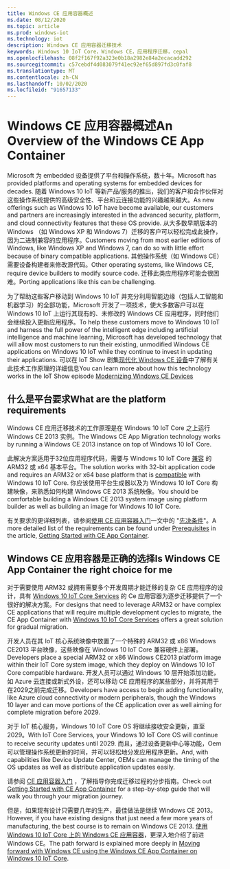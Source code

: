 ```yaml
---
title: Windows CE 应用容器概述
ms.date: 08/12/2020
ms.topic: article
ms.prod: windows-iot
ms.technology: iot
description: Windows CE 应用容器迁移技术
keywords: Windows 10 IoT Core，Windows CE，应用程序迁移，cepal
ms.openlocfilehash: 08f2f167f92a323e0b18a2982e84a2ecacadd292
ms.sourcegitcommit: c57cebdf4d083079f41ec92ef65d897fd3c0faf8
ms.translationtype: MT
ms.contentlocale: zh-CN
ms.lasthandoff: 10/02/2020
ms.locfileid: "91657133"
---
```

# <a name="an-overview-of-the-windows-ce-app-container"></a><span data-ttu-id="3dd8e-104">Windows CE 应用容器概述</span><span class="sxs-lookup"><span data-stu-id="3dd8e-104">An Overview of the Windows CE App Container</span></span>

<span data-ttu-id="3dd8e-105">Microsoft 为 embedded 设备提供了平台和操作系统，数十年。</span><span class="sxs-lookup"><span data-stu-id="3dd8e-105">Microsoft has provided platforms and operating systems for embedded devices for decades.</span></span> <span data-ttu-id="3dd8e-106">随着 Windows 10 IoT 等新产品/服务的推出，我们的客户和合作伙伴对这些操作系统提供的高级安全性、平台和云连接功能的兴趣越来越大。</span><span class="sxs-lookup"><span data-stu-id="3dd8e-106">As new offerings such as Windows 10 IoT have become available, our customers and partners are increasingly interested in the advanced security, platform, and cloud connectivity features that these OS provide.</span></span> <span data-ttu-id="3dd8e-107">从大多数早期版本的 Windows （如 Windows XP 和 Windows 7）迁移的客户可以轻松完成此操作，因为二进制兼容的应用程序。</span><span class="sxs-lookup"><span data-stu-id="3dd8e-107">Customers moving from most earlier editions of Windows, like Windows XP and Windows 7, can do so with little effort because of binary compatible applications.</span></span> <span data-ttu-id="3dd8e-108">其他操作系统（如 Windows CE）需要设备构建者来修改源代码。</span><span class="sxs-lookup"><span data-stu-id="3dd8e-108">Other operating systems, like Windows CE, require device builders to modify source code.</span></span> <span data-ttu-id="3dd8e-109">迁移此类应用程序可能会很困难。</span><span class="sxs-lookup"><span data-stu-id="3dd8e-109">Porting applications like this can be challenging.</span></span>

<span data-ttu-id="3dd8e-110">为了帮助这些客户移动到 Windows 10 IoT 并充分利用智能边缘（包括人工智能和机器学习）的全部功能，Microsoft 开发了一项技术，使大多数客户可以在 Windows 10 IoT 上运行其现有的、未修改的 Windows CE 应用程序，同时他们会继续投入更新应用程序。</span><span class="sxs-lookup"><span data-stu-id="3dd8e-110">To help these customers move to Windows 10 IoT and harness the full power of the intelligent edge including artificial intelligence and machine learning, Microsoft has developed technology that will allow most customers to run their existing, unmodified Windows CE applications on Windows 10 IoT while they continue to invest in updating their applications.</span></span> <span data-ttu-id="3dd8e-111">可以在 IoT Show 剧集[现代化 Windows CE 设备](https://channel9.msdn.com/Shows/Internet-of-Things-Show/Modernizing-Windows-CE-Devices)中了解有关此技术工作原理的详细信息</span><span class="sxs-lookup"><span data-stu-id="3dd8e-111">You can learn more about how this technology works in the IoT Show episode [Modernizing Windows CE Devices](https://channel9.msdn.com/Shows/Internet-of-Things-Show/Modernizing-Windows-CE-Devices)</span></span>

## <a name="what-are-the-platform-requirements"></a><span data-ttu-id="3dd8e-112">什么是平台要求</span><span class="sxs-lookup"><span data-stu-id="3dd8e-112">What are the platform requirements</span></span>

<span data-ttu-id="3dd8e-113">Windows CE 应用迁移技术的工作原理是在 Windows 10 IoT Core 之上运行 Windows CE 2013 实例。</span><span class="sxs-lookup"><span data-stu-id="3dd8e-113">The Windows CE App Migration technology works by running a Windows CE 2013 instance on top of Windows 10 IoT Core.</span></span>

<span data-ttu-id="3dd8e-114">此解决方案适用于32位应用程序代码，需要与 Windows 10 IoT Core [兼容](https://docs.microsoft.com/windows/iot-core/learn-about-hardware/socsandcustomboards) 的 ARM32 或 x64 基本平台。</span><span class="sxs-lookup"><span data-stu-id="3dd8e-114">The solution works with 32-bit application code and requires an ARM32 or x64 base platform that is [compatible](https://docs.microsoft.com/windows/iot-core/learn-about-hardware/socsandcustomboards) with Windows 10 IoT Core.</span></span>
<span data-ttu-id="3dd8e-115">你应该使用平台生成器以及为 Windows 10 IoT Core 构建映像，来熟悉如何构建 Windows CE 2013 系统映像。</span><span class="sxs-lookup"><span data-stu-id="3dd8e-115">You should be comfortable building a Windows CE 2013 system image using platform builder as well as building an image for Windows 10 IoT Core.</span></span>

<span data-ttu-id="3dd8e-116">有关要求的更详细列表，请参阅[使用 CE 应用容器入门](https://docs.microsoft.com/windows/iot-core/windows-ce-app-container-getting-started)一文中的 "[先决条件](https://docs.microsoft.com/windows/iot-core/windows-ce-app-container-getting-started#prerequisites)"。</span><span class="sxs-lookup"><span data-stu-id="3dd8e-116">A more detailed list of the requirements can be found under [Prerequisites](https://docs.microsoft.com/windows/iot-core/windows-ce-app-container-getting-started#prerequisites) in the article, [Getting Started with CE App Container](https://docs.microsoft.com/windows/iot-core/windows-ce-app-container-getting-started).</span></span>

## <a name="is-windows-ce-app-container-the-right-choice-for-me"></a><span data-ttu-id="3dd8e-117">Windows CE 应用容器是正确的选择</span><span class="sxs-lookup"><span data-stu-id="3dd8e-117">Is Windows CE App Container the right choice for me</span></span>

<span data-ttu-id="3dd8e-118">对于需要使用 ARM32 或拥有需要多个开发周期才能迁移的复杂 CE 应用程序的设计，具有 [Windows 10 IoT Core Services](https://docs.microsoft.com/windows-hardware/manufacture/iot/iotcoreservicesoverview) 的 Ce 应用容器为逐步迁移提供了一个很好的解决方案。</span><span class="sxs-lookup"><span data-stu-id="3dd8e-118">For designs that need to leverage ARM32 or have complex CE applications that will require multiple development cycles to migrate, the CE App Container with [Windows 10 IoT Core Services](https://docs.microsoft.com/windows-hardware/manufacture/iot/iotcoreservicesoverview) offers a great solution for gradual migration.</span></span>

<span data-ttu-id="3dd8e-119">开发人员在其 IoT 核心系统映像中放置了一个特殊的 ARM32 或 x86 Windows CE2013 平台映像，这些映像在 Windows 10 IoT Core 兼容硬件上部署。</span><span class="sxs-lookup"><span data-stu-id="3dd8e-119">Developers place a special ARM32 or x86 Windows CE2013 platform image within their IoT Core system image, which they deploy on Windows 10 IoT Core compatible hardware.</span></span> <span data-ttu-id="3dd8e-120">开发人员可以通过 Windows 10 层开始添加功能，如 Azure 云连接或新式外设，还可以移动 CE 应用程序的某些部分，并将其用于在2029之前完成迁移。</span><span class="sxs-lookup"><span data-stu-id="3dd8e-120">Developers have access to begin adding functionality, like Azure cloud connectivity or modern peripherals, though the Windows 10 layer and can move portions of the CE application over as well aiming for complete migration before 2029.</span></span>

<span data-ttu-id="3dd8e-121">对于 IoT 核心服务，Windows 10 IoT Core OS 将继续接收安全更新，直至2029。</span><span class="sxs-lookup"><span data-stu-id="3dd8e-121">With IoT Core Services, your Windows 10 IoT Core OS will continue to receive security updates until 2029.</span></span> <span data-ttu-id="3dd8e-122">而且，通过设备更新中心等功能，Oem 可以管理操作系统更新的时间，并可以轻松地分发应用程序更新。</span><span class="sxs-lookup"><span data-stu-id="3dd8e-122">And, with capabilities like Device Update Center, OEMs can manage the timing of the OS updates as well as distribute application updates easily.</span></span>

<span data-ttu-id="3dd8e-123">请参阅 [CE 应用容器入门](https://docs.microsoft.com/windows/iot-core/windows-ce-app-container-getting-started) ，了解指导你完成迁移过程的分步指南。</span><span class="sxs-lookup"><span data-stu-id="3dd8e-123">Check out [Getting Started with CE App Container](https://docs.microsoft.com/windows/iot-core/windows-ce-app-container-getting-started) for a step-by-step guide that will walk you through your migration journey.</span></span>

<span data-ttu-id="3dd8e-124">但是，如果现有设计只需要几年的生产，最佳做法是继续 Windows CE 2013。</span><span class="sxs-lookup"><span data-stu-id="3dd8e-124">However, if you have existing designs that just need a few more years of manufacturing, the best course is to remain on Windows CE 2013.</span></span> <span data-ttu-id="3dd8e-125">[使用 Windows 10 IoT Core 上的 Windows CE 应用容器](https://techcommunity.microsoft.com/t5/internet-of-things/moving-forward-with-windows-ce-using-the-windows-ce-app/ba-p/1582360)，更深入地介绍了前进 Windows CE。</span><span class="sxs-lookup"><span data-stu-id="3dd8e-125">The path forward is explained more deeply in [Moving forward with Windows CE using the Windows CE App Container on Windows 10 IoT Core](https://techcommunity.microsoft.com/t5/internet-of-things/moving-forward-with-windows-ce-using-the-windows-ce-app/ba-p/1582360).</span></span>
